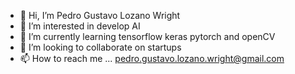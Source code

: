 - 👋 Hi, I’m Pedro Gustavo Lozano Wright
- 👀 I’m interested in develop AI
- 🌱 I’m currently learning tensorflow keras pytorch and openCV  
- 💞️ I’m looking to collaborate on startups
- 📫 How to reach me ... pedro.gustavo.lozano.wright@gmail.com
